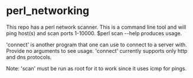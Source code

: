 # perl_networking
This repo has a perl network scanner. This is a command line tool and will ping host(s) and scan ports 1-10000.
$perl scan --help produces usage.

'connect' is another program that one can use to connect to a server with. Provide no arguments to see usage.
'connect' currently supports only http and dns protocols.

Note: 'scan' must be run as root for it to work since it uses icmp for pings.
